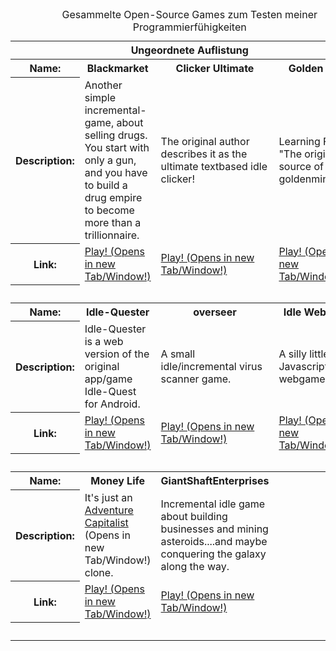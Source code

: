 <!DOCTYPE html>
<html lang="en">

<head>
    <meta charset="UTF-8">
    <title>TestSite</title>
    <meta name="description" content="The Ultimate Clicker Game">
    <meta name="keywords" content="Clicker, Ultimate, clickerultimate, Idle, Browser, Game">
    <meta name="viewport" content="width=device-width, initial-scale=1.0">
    <!-- BASE URL <base href="url" target="_blank"> -->
    <link rel="stylesheet" href="main.css">

</head>

<body>
  <table>
    <caption>Gesammelte Open-Source Games zum Testen meiner Programmierf&uuml;higkeiten</caption>
    <thead>
        <tr>
            <th colspan=4>Ungeordnete Auflistung</th>
        </tr>
    </thead>
    <tbody>
        <tr>
            <th>Name:</th>
            <th>Blackmarket</th>
            <th>Clicker Ultimate</th>
            <th>Golden Miner</th>
        </tr>
        <tr>
            <th>Description:</th>
            <td> Another simple incremental-game, about selling drugs. You start with only a gun, and you have to build a drug empire to become more than a trillionnaire. </td>
            <td>The original author describes it as the ultimate textbased idle clicker!</td>
            <td>Learning Fork of "The original source of the goldenminer.org"!</td>
        </tr>
        <tr>
            <th>Link:</th>
            <td><a href="/blackmarket/index.html" target="_blank">Play! (Opens in new Tab/Window!)</a></td>
            <td><a href="/clickerultimate/index.html" target="_blank">Play! (Opens in new Tab/Window!)</a></td>
            <td><a href="/gminer/index.html" target="_blank">Play! (Opens in new Tab/Window!)</a></td>
        </tr>
        <tr>
            <th>&nbsp;</th>
            <td>&nbsp;</td>
            <td>&nbsp;</td>
            <td>&nbsp;</td>
        </tr>
        <tr>
            <th>Name:</th>
            <th>Idle-Quester</th>
            <th>overseer</th>
            <th>Idle Webdesign</th>
        </tr>
        <tr>
            <th>Description:</th>
            <td> Idle-Quester is a web version of the original app/game Idle-Quest for Android.</td>
            <td>A small idle/incremental virus scanner game. </td>
            <td>A silly little Javascript idle webgame</td>
        </tr>
        <tr>
            <th>Link:</th>
            <td><a href="/idle-quester/index.html" target="_blank">Play! (Opens in new Tab/Window!)</a></td>
            <td><a href="/overseer/index.html" target="_blank">Play! (Opens in new Tab/Window!)</a></td>
            <td><a href="/idlewebdesign/index.html" target="_blank">Play! (Opens in new Tab/Window!)</a></td>
        </tr>
        <tr>
            <th>&nbsp;</th>
            <td>&nbsp;</td>
            <td>&nbsp;</td>
            <td>&nbsp;</td>
        </tr>
        <tr>
            <th>Name:</th>
            <th>Money Life</th>
            <th>GiantShaftEnterprises</th>
            <th>&nbsp;</th>
        </tr>
        <tr>
            <th>Description:</th>
            <td> It's just an <a href="http://www.kongregate.com/games/hyperhippogames/adventure-capitalist" target="_blank">Adventure Capitalist</a> (Opens in new Tab/Window!) clone.</td>
            <td> Incremental idle game about building businesses and mining asteroids....and maybe conquering the galaxy along the way.</td>
            <td>&nbsp;</td>
        </tr>
        <tr>
            <th>Link:</th>
            <td><a href="/moneylife/old/index.html" target="_blank">Play! (Opens in new Tab/Window!)</a></td>
            <td><a href="/gse/index.html" target="_blank">Play! (Opens in new Tab/Window!)</a></td>
            <td>&nbsp;</td>
        </tr>
        <tr>
            <th>&nbsp;</th>
            <td>&nbsp;</td>
            <td>&nbsp;</td>
            <td>&nbsp;</td>
        </tr>
     </tbody>
  </table>
</body>

</html>
